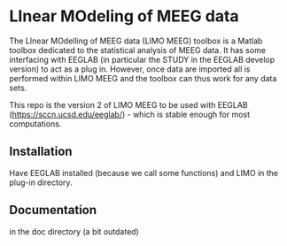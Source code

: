 # LInear MOdeling of MEEG data

The LInear MOdelling of MEEG data (LIMO MEEG) toolbox is a Matlab toolbox dedicated to the statistical analysis of MEEG data. It has some  interfacing with EEGLAB (in particular the STUDY in the EEGLAB develop version) to act as a plug in. However, once data are imported all is performed within LIMO MEEG and the toolbox can thus work for any data sets.

This repo is the version 2 of LIMO MEEG to be used with EEGLAB (https://sccn.ucsd.edu/eeglab/) - which is stable enough for most computations.

## Installation

Have EEGLAB installed (because we call some functions) and LIMO in the plug-in directory.

## Documentation
in the doc directory (a bit outdated)
